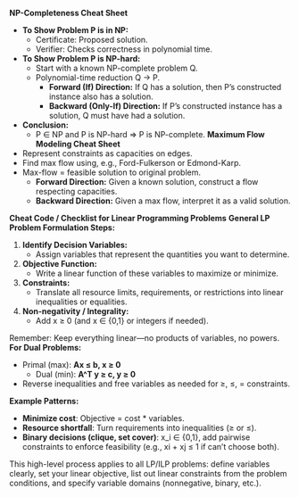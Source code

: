 **NP-Completeness Cheat Sheet**
- **To Show Problem P is in NP:**
    - Certificate: Proposed solution.
    - Verifier: Checks correctness in polynomial time.
- **To Show Problem P is NP-hard:**
    - Start with a known NP-complete problem Q.
    - Polynomial-time reduction Q → P.
        - **Forward (If) Direction:** If Q has a solution, then P’s constructed instance also has a solution.
        - **Backward (Only-If) Direction:** If P’s constructed instance has a solution, Q must have had a solution.
- **Conclusion:**
    - P ∈ NP and P is NP-hard ⇒ P is NP-complete.
**Maximum Flow Modeling Cheat Sheet**
- Represent constraints as capacities on edges.
- Find max flow using, e.g., Ford-Fulkerson or Edmond-Karp.
- Max-flow = feasible solution to original problem.
    - **Forward Direction:** Given a known solution, construct a flow respecting capacities.
    - **Backward Direction:** Given a max flow, interpret it as a valid solution.

**Cheat Code / Checklist for Linear Programming Problems**
**General LP Problem Formulation Steps:**
1. **Identify Decision Variables:**
    - Assign variables that represent the quantities you want to determine.
2. **Objective Function:**
    - Write a linear function of these variables to maximize or minimize.
3. **Constraints:**
    - Translate all resource limits, requirements, or restrictions into linear inequalities or equalities.
4. **Non-negativity / Integrality:**
    - Add x ≥ 0 (and x ∈ {0,1} or integers if needed).

Remember: Keep everything linear—no products of variables, no powers.
**For Dual Problems:**

- Primal (max): **Ax ≤ b, x ≥ 0**
    - Dual (min): **A^T y ≥ c, y ≥ 0**
- Reverse inequalities and free variables as needed for ≥, ≤, = constraints.

**Example Patterns:**

- **Minimize cost**: Objective = cost * variables.
- **Resource shortfall**: Turn requirements into inequalities (≥ or ≤).
- **Binary decisions (clique, set cover)**: x_i ∈ {0,1}, add pairwise constraints to enforce feasibility (e.g., xi + xj ≤ 1 if can’t choose both).

This high-level process applies to all LP/ILP problems: define variables clearly, set your linear objective, list out linear constraints from the problem conditions, and specify variable domains (nonnegative, binary, etc.).